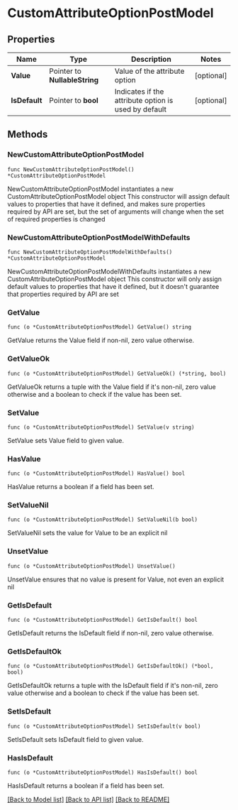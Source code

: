 # CustomAttributeOptionPostModel

## Properties

Name | Type | Description | Notes
------------ | ------------- | ------------- | -------------
**Value** | Pointer to **NullableString** | Value of the attribute option | [optional] 
**IsDefault** | Pointer to **bool** | Indicates if the attribute option is used by default | [optional] 

## Methods

### NewCustomAttributeOptionPostModel

`func NewCustomAttributeOptionPostModel() *CustomAttributeOptionPostModel`

NewCustomAttributeOptionPostModel instantiates a new CustomAttributeOptionPostModel object
This constructor will assign default values to properties that have it defined,
and makes sure properties required by API are set, but the set of arguments
will change when the set of required properties is changed

### NewCustomAttributeOptionPostModelWithDefaults

`func NewCustomAttributeOptionPostModelWithDefaults() *CustomAttributeOptionPostModel`

NewCustomAttributeOptionPostModelWithDefaults instantiates a new CustomAttributeOptionPostModel object
This constructor will only assign default values to properties that have it defined,
but it doesn't guarantee that properties required by API are set

### GetValue

`func (o *CustomAttributeOptionPostModel) GetValue() string`

GetValue returns the Value field if non-nil, zero value otherwise.

### GetValueOk

`func (o *CustomAttributeOptionPostModel) GetValueOk() (*string, bool)`

GetValueOk returns a tuple with the Value field if it's non-nil, zero value otherwise
and a boolean to check if the value has been set.

### SetValue

`func (o *CustomAttributeOptionPostModel) SetValue(v string)`

SetValue sets Value field to given value.

### HasValue

`func (o *CustomAttributeOptionPostModel) HasValue() bool`

HasValue returns a boolean if a field has been set.

### SetValueNil

`func (o *CustomAttributeOptionPostModel) SetValueNil(b bool)`

 SetValueNil sets the value for Value to be an explicit nil

### UnsetValue
`func (o *CustomAttributeOptionPostModel) UnsetValue()`

UnsetValue ensures that no value is present for Value, not even an explicit nil
### GetIsDefault

`func (o *CustomAttributeOptionPostModel) GetIsDefault() bool`

GetIsDefault returns the IsDefault field if non-nil, zero value otherwise.

### GetIsDefaultOk

`func (o *CustomAttributeOptionPostModel) GetIsDefaultOk() (*bool, bool)`

GetIsDefaultOk returns a tuple with the IsDefault field if it's non-nil, zero value otherwise
and a boolean to check if the value has been set.

### SetIsDefault

`func (o *CustomAttributeOptionPostModel) SetIsDefault(v bool)`

SetIsDefault sets IsDefault field to given value.

### HasIsDefault

`func (o *CustomAttributeOptionPostModel) HasIsDefault() bool`

HasIsDefault returns a boolean if a field has been set.


[[Back to Model list]](../README.md#documentation-for-models) [[Back to API list]](../README.md#documentation-for-api-endpoints) [[Back to README]](../README.md)


